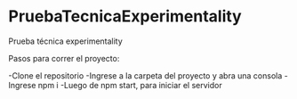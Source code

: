 # PruebaTecnicaExperimentality
Prueba técnica experimentality

Pasos para correr el proyecto:

-Clone el repositorio
-Ingrese a la carpeta del proyecto y abra una consola
-Ingrese npm i
-Luego de npm start, para iniciar el servidor
